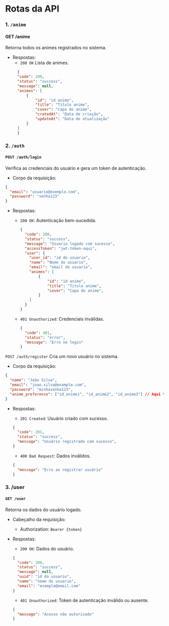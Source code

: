 # Rotas da API
### 1. `/anime`
#### GET /anime
Retorna todos os animes registrados no sistema.
- Respostas:
  - `200 OK` Lista de animes.
  ```json
    {
    "code": 200,
    "status": "success",
    "message": null,
    "animes": [
        {
            "id": "id anime",
            "title": "Titulo anime",
            "cover": "Capa do anime",
            "cratedAt": "Data de criação",
            "updateAt": "Data de atualização"
        }
    ]
    }
  ```

### 2. `/auth`
#### `POST /auth/login`
Verifica as credenciais do usuário e gera um token de autenticação.

- Corpo da requisição:
```json
{
  "email": "usuario@exemplo.com",
  "password": "senha123"
}
```

- Respostas:
  - `200 OK`: Autenticação bem-sucedida.
    ```json
    {
      "code": 200,
      "status": "success",
      "message": "Usuario logado com sucesso",
      "accessToken": "jwt-token-aqui",
      "user": {
        "user_id": "id do usuario",
        "name": "Nome do usuario",
        "email": "email do usuario",
        "animes": [
            {
                "id": "id anime",
                "title": "Titulo anime",
                "cover": "Capa do anime",
            }
        ]
      }
    }
    ```
    
  - `401 Unauthorized`: Credenciais inválidas.
    ```json
    {
      "code": 401,
      "status": "error",
      "message": "Erro no login"
    }
    ```

`POST /auth/register`
Cria um novo usuário no sistema.

- Corpo da requisição:
```json
{
  "name": "João Silva",
  "email": "joao.silva@example.com",
  "password": "minhasenha123",
  "anime_preference": ["id_anime1", "id_anime2", "id_anime3"] // Aqui também aceita uma string normal EX: id_anime1
}
```

- Respostas:
  - `201 Created`: Usuário criado com sucesso.
  ```json
  {
    "code": 201,
    "status": "success",
    "message": "Usuário registrado com sucesso",
  }
  ```

  - `400 Bad Request`: Dados inválidos.
  ```json
  {
    "message": "Erro ao registrar usuário"
  }
  ```

### 3. /user
#### `GET /user`
Retorna os dados do usuário logado.

- Cabeçalho da requisição:
  - Authorization: `Bearer {token}`
 
- Respostas:
  - `200 OK`: Dados do usuário.
  ```json
  {
    "code": 200,
    "status": "success",
    "message": null,
    "uuid": "id do usuario",
    "name": "nome do usuario",
    "email": "example@email.com"
  }
  ```

  - `401 Unauthorized`: Token de autenticação inválido ou ausente.
  ```json
  {
    "message": "Acesso não autorizado"
  }
  ```
